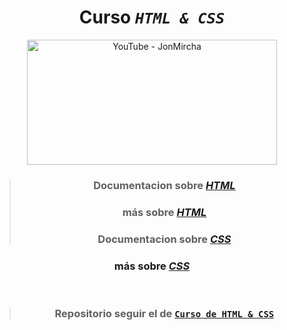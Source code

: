 <div align='center'>

# Curso _`HTML & CSS`_

</div>

<div align='center'>

<a href="https://www.youtube.com/watch?v=-oK6zL01fNM&list=PLvq-jIkSeTUZYcX9SYwVe7f66afwd9qk_"><img src="https://github.com/Kapelu/Cursos-JonMircha/blob/main/04%20-%20React/Curso-HTML-CSS.png" alt="YouTube - JonMircha" width="400" height="200"></a>

> ### Documentacion sobre [_HTML_](https://developer.mozilla.org/es/docs/Web/HTML)
> ### más sobre [_HTML_](https://htmlreference.io/)
> ### Documentacion sobre [_CSS_](https://developer.mozilla.org/es/docs/Learn/CSS)
### más sobre [_CSS_](https://cssreference.io/)
<br>

> ### Repositorio seguir el de [`Curso de HTML & CSS`](https://github.com/jonmircha/youtube-html-css)

</div>


<!--* tiempo visto : 01:32:25 -->